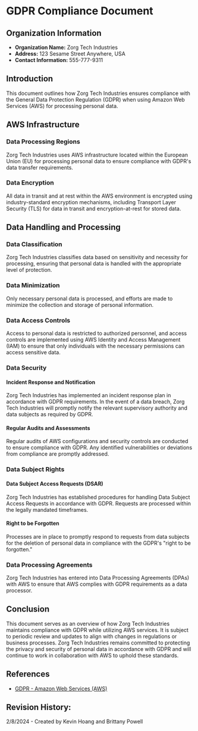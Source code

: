 # GDPR Compliance Document

## Organization Information

- **Organization Name:** Zorg Tech Industries
- **Address:** 123 Sesame Street Anywhere, USA
- **Contact Information:** 555-777-9311

## Introduction

This document outlines how Zorg Tech Industries ensures compliance with the General Data Protection Regulation (GDPR) when using Amazon Web Services (AWS) for processing personal data.

## AWS Infrastructure

### Data Processing Regions

Zorg Tech Industries uses AWS infrastructure located within the European Union (EU) for processing personal data to ensure compliance with GDPR's data transfer requirements.

### Data Encryption

All data in transit and at rest within the AWS environment is encrypted using industry-standard encryption mechanisms, including Transport Layer Security (TLS) for data in transit and encryption-at-rest for stored data.

## Data Handling and Processing

### Data Classification

Zorg Tech Industries classifies data based on sensitivity and necessity for processing, ensuring that personal data is handled with the appropriate level of protection.

### Data Minimization

Only necessary personal data is processed, and efforts are made to minimize the collection and storage of personal information.

### Data Access Controls

Access to personal data is restricted to authorized personnel, and access controls are implemented using AWS Identity and Access Management (IAM) to ensure that only individuals with the necessary permissions can access sensitive data.

### Data Security

#### Incident Response and Notification

Zorg Tech Industries has implemented an incident response plan in accordance with GDPR requirements. In the event of a data breach, Zorg Tech Industries will promptly notify the relevant supervisory authority and data subjects as required by GDPR.

#### Regular Audits and Assessments

Regular audits of AWS configurations and security controls are conducted to ensure compliance with GDPR. Any identified vulnerabilities or deviations from compliance are promptly addressed.

### Data Subject Rights

#### Data Subject Access Requests (DSAR)

Zorg Tech Industries has established procedures for handling Data Subject Access Requests in accordance with GDPR. Requests are processed within the legally mandated timeframes.

#### Right to be Forgotten

Processes are in place to promptly respond to requests from data subjects for the deletion of personal data in compliance with the GDPR's "right to be forgotten."

### Data Processing Agreements

Zorg Tech Industries has entered into Data Processing Agreements (DPAs) with AWS to ensure that AWS complies with GDPR requirements as a data processor.

## Conclusion

This document serves as an overview of how Zorg Tech Industries maintains compliance with GDPR while utilizing AWS services. It is subject to periodic review and updates to align with changes in regulations or business processes. Zorg Tech Industries remains committed to protecting the privacy and security of personal data in accordance with GDPR and will continue to work in collaboration with AWS to uphold these standards.

## References

- [GDPR - Amazon Web Services (AWS)](https://aws.amazon.com/compliance/gdpr-center/)

## Revision History:

2/8/2024 - Created by Kevin Hoang and Brittany Powell
